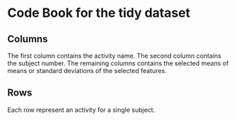 # Code Book for the tidy dataset

## Columns

The first column contains the activity name.
The second column contains the subject number.
The remaining columns contains the selected means of means or standard deviations of the selected features.

## Rows

Each row represent an activity for a single subject. 
